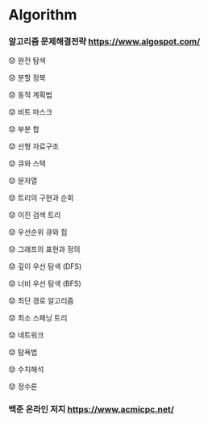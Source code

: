 # Algorithm


### 알고리즘 문제해결전략 https://www.algospot.com/



:worried: 완전 탐색

:worried: 분할 정복

:worried: 동적 계획법

:worried: 비트 마스크

:worried: 부분 합

:worried: 선형 자료구조

:worried: 큐와 스택

:worried: 문자열


:worried: 트리의 구현과 순회

:worried: 이진 검색 트리

:worried: 우선순위 큐와 힙


:worried: 그래프의 표현과 정의

:worried: 깊이 우선 탐색 (DFS)

:worried: 너비 우선 탐색 (BFS)

:worried: 최단 경로 알고리즘

:worried: 최소 스패닝 트리

:worried: 네트워크


:worried: 탐욕법

:worried: 수치해석

:worried: 정수론


### 백준 온라인 저지 https://www.acmicpc.net/


